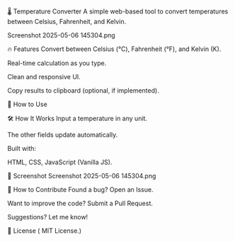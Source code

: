 🌡️ Temperature Converter
A simple web-based tool to convert temperatures between Celsius, Fahrenheit, and Kelvin.

Screenshot 2025-05-06 145304.png

🔥 Features
Convert between Celsius (°C), Fahrenheit (°F), and Kelvin (K).

Real-time calculation as you type.

Clean and responsive UI.

Copy results to clipboard (optional, if implemented).

🚀 How to Use


🛠️ How It Works
Input a temperature in any unit.

The other fields update automatically.

Built with:

HTML, CSS, JavaScript (Vanilla JS).

📸 Screenshot
Screenshot 2025-05-06 145304.png

🤝 How to Contribute
Found a bug? Open an Issue.

Want to improve the code?
Submit a Pull Request.

Suggestions? Let me know!

📜 License
( MIT License.)
